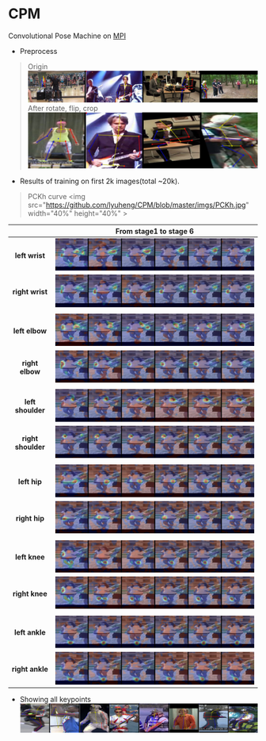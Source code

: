 # CPM
Convolutional Pose Machine on [MPI](http://human-pose.mpi-inf.mpg.de/)

* Preprocess
 > Origin <img src="https://github.com/lyuheng/CPM/blob/master/imgs/ori_cat.jpg" >
 > After rotate, flip, crop  <img src="https://github.com/lyuheng/CPM/blob/master/imgs/crop_cat.jpg" >
 
* Results of training on first 2k images(total ~20k).

 >PCKh curve
<img src="https://github.com/lyuheng/CPM/blob/master/imgs/PCKh.jpg" width="40%" height="40%" \>

|    | From stage1 to stage 6 | 
|:--:|:--:|
|**left wrist**   |   ![](https://github.com/lyuheng/CPM/blob/master/imgs/right%20wrist_stages.jpg) | 
|**right wrist**  |   ![](https://github.com/lyuheng/CPM/blob/master/imgs/left%20wrist_stages.jpg)  |
|    |        | 
| **left elbow**  | ![](https://github.com/lyuheng/CPM/blob/master/imgs/right%20elbow_stages.jpg) | 
| **right elbow** | ![](https://github.com/lyuheng/CPM/blob/master/imgs/left%20elbow_stages.jpg) | 
|  |          | 
| **left shoulder** | ![](https://github.com/lyuheng/CPM/blob/master/imgs/right%20shoulder_stages.jpg) | 
| **right shoulder** | ![](https://github.com/lyuheng/CPM/blob/master/imgs/left%20shoulder_stages.jpg) | 
|   |        | 
| **left hip** | ![](https://github.com/lyuheng/CPM/blob/master/imgs/right%20hip_stages.jpg)  | 
| **right hip** | ![](https://github.com/lyuheng/CPM/blob/master/imgs/left%20hip_stages.jpg)  |
|  |       | 
| **left knee** | ![](https://github.com/lyuheng/CPM/blob/master/imgs/right%20knee_stages.jpg)  | 
| **right knee** | ![](https://github.com/lyuheng/CPM/blob/master/imgs/left%20knee_stages.jpg)  |
|   |      | 
| **left ankle** | ![](https://github.com/lyuheng/CPM/blob/master/imgs/right%20ankle_stages.jpg)  | 
| **right ankle** | ![](https://github.com/lyuheng/CPM/blob/master/imgs/left%20ankle_stages.jpg)  | 

* Showing all keypoints
![](https://github.com/lyuheng/CPM/blob/master/imgs/res_cat.jpg)

